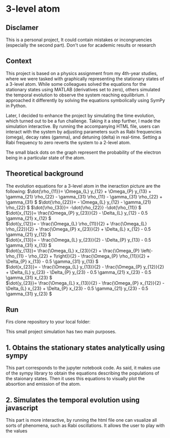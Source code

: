 # 3-level atom

## Disclamer
This is a personal project, It could contain mistakes or incongruencies (especially the second part). Don't use for academic results or research

## Context
This project is based on a physics assignment from my 4th-year studies, where we were tasked with graphically representing the stationary states of a 3-level atom. While some colleagues solved the equations for the stationary states using MATLAB (derivatives set to zero), others simulated the temporal evolution to observe the system reaching equilibrium. I approached it differently by solving the equations symbolically using SymPy in Python.

Later, I decided to enhance the project by simulating the time evolution, which turned out to be a fun challenge. Taking it a step further, I made the simulation interactive. By running the accompanying HTML file, users can interact with the system by adjusting parameters such as Rabi frequencies (omega), decay rates (gamma), and detuning (delta) in real-time. Setting a Rabi frequency to zero reverts the system to a 2-level atom.

The small black dots on the graph represent the probability of the electron being in a particular state of the atom.
## Theoretical background
The evolution equations for a 3-level atom in the ineraction picture are the following:
$\dot{\rho_{11}}=  \Omega_{L} y_{12} + \Omega_{P} y_{13} + \gamma_{21} \rho_{22} - \gamma_{31} \rho_{11} - \gamma_{31} \rho_{22} + \gamma_{31} $
$\dot{\rho_{22}}=  - \Omega_{L} y_{12} - \gamma_{21} \rho_{22} $
$\dot{\rho_{33}}=  -\dot{\rho_{22}} -\dot{\rho_{11}} $
$\dot{x_{12}}=  \frac{\Omega_{P} y_{23}}{2} - \Delta_{L} y_{12} - 0.5 \gamma_{21} x_{12} $  
$\dot{y_{12}}=  - \frac{\Omega_{L} \rho_{11}}{2} + \frac{\Omega_{L} \rho_{22}}{2} + \frac{\Omega_{P} x_{23}}{2} + \Delta_{L} x_{12} - 0.5 \gamma_{21} y_{12} $  
$\dot{x_{13}}=  - \frac{\Omega_{L} y_{23}}{2} - \Delta_{P} y_{13} - 0.5 \gamma_{31} x_{13} $  
$\dot{y_{13}}=  \frac{\Omega_{L} x_{23}}{2} + \frac{\Omega_{P} \left(- \rho_{11} - \rho_{22} + 1\right)}{2} - \frac{\Omega_{P} \rho_{11}}{2} + \Delta_{P} x_{13} - 0.5 \gamma_{31} y_{13} $  
$\dot{x_{23}}=  - \frac{\Omega_{L} y_{13}}{2} - \frac{\Omega_{P} y_{12}}{2} + \Delta_{L} y_{23} - \Delta_{P} y_{23} - 0.5 \gamma_{21} x_{23} - 0.5 \gamma_{31} x_{23} $  
$\dot{y_{23}}=  \frac{\Omega_{L} x_{13}}{2} - \frac{\Omega_{P} x_{12}}{2} - \Delta_{L} x_{23} + \Delta_{P} x_{23} - 0.5 \gamma_{21} y_{23} - 0.5 \gamma_{31} y_{23} $ 

## Run
Firs clone repository to your local folder:


 This small project simulation has two main purposes.
## 1. Obtains the stationary states analytically using sympy
This part corresponds to the jupyter notebook code. As said, it makes use of the sympy library to obtain the equations describing the populations of the staionary states. Then it uses this equations to visually plot the absortion and emission of the atom.

## 2. Simulates the temporal evolution using javascript
This part is more interactive, by running the html file one can vsualize all sorts of phenomena, such as Rabi oscillations. It allows the user to play with the values


